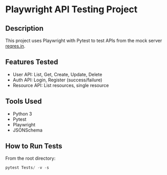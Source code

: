 # Playwright API Testing Project

## Description
This project uses Playwright with Pytest to test APIs from the mock server [reqres.in](https://reqres.in).

## Features Tested
- User API: List, Get, Create, Update, Delete
- Auth API: Login, Register (success/failure)
- Resource API: List resources, single resource

## Tools Used
- Python 3
- Pytest
- Playwright
- JSONSchema

## How to Run Tests

From the root directory:

```powershell
pytest Tests/ -v -s


